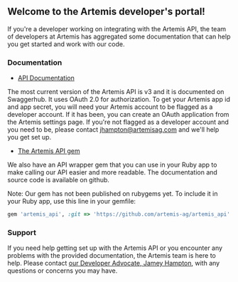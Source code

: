 ## Welcome to the Artemis developer's portal!

If you're a developer working on integrating with the Artemis API, the team of developers at Artemis has aggregated some documentation that can help you get started and work with our code.

### Documentation

- [API Documentation](https://app.swaggerhub.com/apis/Artemis-Ag/Artemis-Ag-V3/1.0.0-oas3#/)

The most current version of the Artemis API is v3 and it is documented on Swaggerhub. It uses OAuth 2.0 for authorization. To get your Artemis app id and app secret, you will need your Artemis account to be flagged as a developer account. If it has been, you can create an OAuth application from the Artemis settings page. If you're not flagged as a developer account and you need to be, please contact [jhampton@artemisag.com](mailto:jhampton@artemisag.com) and we'll help you get set up.

 - [The Artemis API gem](https://github.com/artemis-ag/artemis_api)

 We also have an API wrapper gem that you can use in your Ruby app to make calling our API easier and more readable. The documentation and source code is available on github.

 Note: Our gem has not been published on rubygems yet. To include it in your Ruby app, use this line in your gemfile:

 ```ruby
 gem 'artemis_api', :git => 'https://github.com/artemis-ag/artemis_api'
 ```

### Support

If you need help getting set up with the Artemis API or you encounter any problems with the provided documentation, the Artemis team is here to help. Please contact [our Developer Advocate, Jamey Hampton](mailto:jhampton@artemisag.com), with any questions or concerns you may have.
